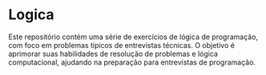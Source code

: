 # Logica
Este repositório contém uma série de exercícios de lógica de programação, com foco em problemas típicos de entrevistas técnicas. O objetivo é aprimorar suas habilidades de resolução de problemas e lógica computacional, ajudando na preparação para entrevistas de programação.
